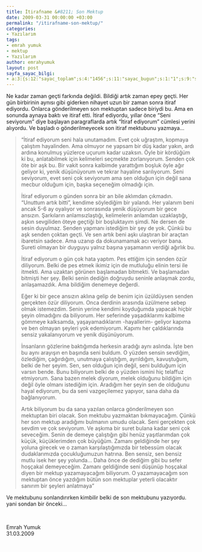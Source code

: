 ```yaml
---
title: İtirafname &#8211; Son Mektup
date: 2009-03-31 00:00:00 +03:00
permalink: "/itirafname-son-mektup/"
categories:
- Yazılarım
tags:
- emrah yumuk
- mektup
- Yazılarım
author: emrahyumuk
layout: post
sayfa_sayac_bilgi:
- a:3:{s:12:"sayac_toplam";s:4:"1456";s:11:"sayac_bugun";s:1:"1";s:9:"son_okuma";s:10:"1364857395";}
---
```


Ne kadar zaman geçti farkında değildi. Bildiği artık zaman epey geçti. Her gün birbirinin aynısı gibi giderken nihayet uzun bir zaman sonra itiraf ediyordu. Onlarca gönderilmeyen son mektuptan sadece biriydi bu. Ama en sonunda aynaya baktı ve itiraf etti. İtiraf ediyordu, yıllar önce &#8220;Seni seviyorum&#8221; diye başlayan paragraflarda artık &#8220;İtiraf ediyorum&#8221; cümlesi yerini alıyordu. Ve başladı o gönderilmeyecek son itiraf mektubunu yazmaya&#8230;

<!--more-->

> &#8220;İtiraf ediyorum seni hala unutamadım. Evet çok uğraştım, kopmaya çalıştım hayalinden. Ama olmuyor ne yapsam bir düş kadar yakın, ardı ardına konulmuş yüzlerce uçurum kadar uzaksın. Öyle bir kördüğüm ki bu, anlatabilmek için kelimeleri seçmekte zorlanıyorum. Senden çok öte bir aşk bu. Bir vakit sonra kalbimde yarattığım boşluk öyle ağır geliyor ki, yenik düşünüyorum ve tekrar hayaline sarılıyorum. Seni seviyorum, evet seni çok seviyorum ama sen olduğun için değil sana mecbur olduğum için, başka seçeneğim olmadığı için.
> 
> İtiraf ediyorum o günden sonra bir an bile aklımdan çıkmadın. &#8220;Unuttum artık bitti&#8221;, kendime söylediğim bir yalandı. Her yalanım beni ancak 5-6 ay oyalıyor ve sonrasında yenik düşüyorum bir gece ansızın. Şarkıların anlamsızlaştığı, kelimelerin anlamdan uzaklaştığı, aşkın sevgiliden öteye geçtiği bir boşluktayım şimdi. Ne dersen de sesin duyulmaz. Senden yapmanı istediğim bir şey de yok. Çünkü bu aşk senden çoktan geçti. Ve sen artık beni aşkı ulaştıran bir araçtan ibaretsin sadece. Ama uzanıp da dokunamamak acı veriyor bana. Sureti olmayan bir duyguyu yalnız başına yaşamanın verdiği ağırlık bu.
> 
> İtiraf ediyorum o gün çok hata yaptım. Pes ettiğim için senden özür diliyorum. Belki de pes etmek ikimiz için de mutluluğu elinin tersi ile itmekti. Ama uzaktan görünen başlamadan bitmekti. Ve başlamadan bitmişti her şey. Belki senin dediğin doğruydu seninle anlaşmak zordu, anlaşamazdık. Ama bildiğim denemeye değerdi.
> 
> Eğer ki bir gece ansızın aklına gelip de benim için üzüldüysen senden gerçekten özür diliyorum. Onca derdinin arasında üzülmene sebep olmak istemezdim. Senin yerine kendimi koyduğumda yapacak hiçbir şeyin olmadığını da biliyorum. Her seferinde yaşadıklarımı kalbime gömmeye kalksamda, yaşayamadıklarım -hayallerim- geliyor kapıma ve ben olmayan şeyleri yok edemiyorum. Kapımı her çaldıklarında sensiz yakalanıyorum ve yenik düşünüyorum.
> 
> İnsanların gözlerine baktığımda herkesin aradığı aynı aslında. İşte ben bu aynı arayışın en başında seni buldum. O yüzden sensin sevdiğim, özlediğim, çağırdığım, unutmaya çalıştığım, ayrıldığım, kavuştuğum, belki de her şeyim. Sen, sen olduğun için değil, seni bulduğum için varsın bende. Bunu biliyorum belki de o yüzden ismini hiç telaffuz etmiyorum. Sana bazen melek diyorum, melek olduğunu bildiğim için değil öyle olmanı istediğim için. Aradığım her şeyin sen de olduğunu hayal ediyorum, bu da seni vazgeçilemez yapıyor, sana daha da bağlanıyorum.
> 
> Artık biliyorum bu da sana yazılan onlarca gönderilmeyen son mektuptan biri olacak. Son mektubu yazmaktan bıkmayacağım. Çünkü her son mektup aradığımı bulmanın umudu olacak. Seni gerçekten çok sevdim ve çok seviyorum. Ve aşkıma bir suret bulana kadar seni çok seveceğim. Senin de demeye çalıştığın gibi henüz yaşıtlarımdan çok küçük, küçüklerimden çok büyüğüm. Zamanı geldiğinde her şey yoluna girecek ve o zaman karşılaştığımızda bir tebessüm olacak dudaklarımızda çocukluğumuzun hatrına. Ben sensiz, sen bensiz mutlu isek her şey yolunda&#8230; Daha önce de dediğim gibi bu sefer hoşçakal demeyeceğim. Zamanı geldiğinde seni düşünüp hoşçakal diyen bir mektup yazamayacağım biliyorum. O yazamayacağım son mektuptan önce yazdığım bütün son mektuplar yeterli olacaktır sanırım bir şeyleri anlatmaya&#8221;

Ve mektubunu sonlandırırken kimbilir belki de son mektubunu yazıyordu. yani sondan bir önceki&#8230;

<span style="color: #ffffff;">.</span>

Emrah Yumuk  
31.03.2009

<span style="color: #ffffff;">.</span>